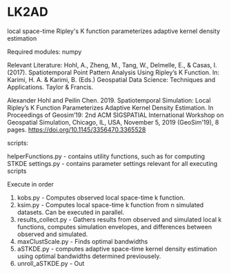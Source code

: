 # LK2AD
local space-time Ripley's K function parameterizes adaptive kernel density estimation

Required modules: 
numpy

Relevant Literature: 
Hohl, A., Zheng, M., Tang, W., Delmelle, E., & Casas, I. (2017). Spatiotemporal Point Pattern Analysis Using Ripley’s K Function. In: Karimi, H. A. & Karimi, B. (Eds.) Geospatial Data Science: Techniques and Applications. Taylor & Francis.

Alexander Hohl and Peilin Chen. 2019. Spatiotemporal Simulation: Local Ripley’s K Function Parameterizes Adaptive Kernel Density Estimation. In Proceedings of Geosim’19: 2nd ACM SIGSPATIAL International Workshop on Geospatial Simulation, Chicago, IL, USA, November 5, 2019 (GeoSim’19), 8 pages.
https://doi.org/10.1145/3356470.3365528


scripts:

helperFunctions.py - contains utility functions, such as for computing STKDE
settings.py - contains parameter settings relevant for all executing scripts

Execute in order

1. kobs.py - Computes observed local space-time k function.
2. ksim.py - Computes local space-time k function from n simulated datasets. Can be executed in parallel.
3. results_collect.py - Gathers results from observed and simulated local k functions, computes simulation envelopes, and differences between observed and simulated.
4. maxClustScale.py - Finds optimal bandwidths
5. aSTKDE.py - computes adaptive space-time kernel density estimation using optimal bandwidths determined previousely.
6. unroll_aSTKDE.py - Out 
